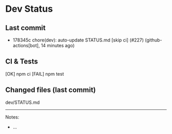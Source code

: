 # Dev Status

## Last commit
- 178345c chore(dev): auto-update STATUS.md [skip ci] (#227) (github-actions[bot], 14 minutes ago)
## CI & Tests
[OK] npm ci
[FAIL] npm test

## Changed files (last commit)
dev/STATUS.md

---
Notes:
- ...
